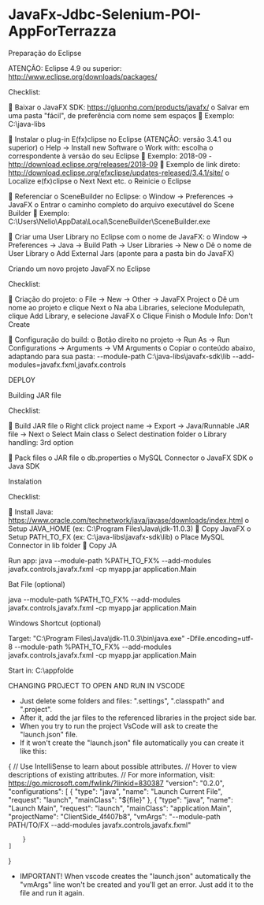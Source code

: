 # JavaFx-Jdbc-Selenium-POI-AppForTerrazza


Preparação do Eclipse

ATENÇÃO: Eclipse 4.9 ou superior: http://www.eclipse.org/downloads/packages/

Checklist:

 Baixar o JavaFX SDK: https://gluonhq.com/products/javafx/
o Salvar em uma pasta "fácil", de preferência com nome sem espaços
 Exemplo: C:\java-libs

 Instalar o plug-in E(fx)clipse no Eclipse (ATENÇÃO: versão 3.4.1 ou superior)
o Help -> Install new Software
o Work with: escolha o correspondente à versão do seu Eclipse 
 Exemplo: 2018-09 - http://download.eclipse.org/releases/2018-09
 Exemplo de link direto: http://download.eclipse.org/efxclipse/updates-released/3.4.1/site/
o Localize e(fx)clipse
o Next Next etc.
o Reinicie o Eclipse

 Referenciar o SceneBuilder no Eclipse:
o Window -> Preferences -> JavaFX
o Entrar o caminho completo do arquivo executável do Scene Builder
 Exemplo: C:\Users\Nelio\AppData\Local\SceneBuilder\SceneBuilder.exe

 Criar uma User Library no Eclipse com o nome de JavaFX: 
o Window -> Preferences -> Java -> Build Path -> User Libraries -> New
o Dê o nome de User Library
o Add External Jars (aponte para a pasta bin do JavaFX)


Criando um novo projeto JavaFX no Eclipse

Checklist:

 Criação do projeto:
o File -> New -> Other -> JavaFX Project
o Dê um nome ao projeto e clique Next
o Na aba Libraries, selecione Modulepath, clique Add Library, e selecione JavaFX
o Clique Finish
o Module Info: Don't Create

 Configuração do build:
o Botão direito no projeto -> Run As -> Run Configurations -> Arguments -> VM Arguments
o Copiar o conteúdo abaixo, adaptando para sua pasta:
--module-path C:\java-libs\javafx-sdk\lib --add-modules=javafx.fxml,javafx.controls



DEPLOY

Building JAR file 

Checklist: 

 Build JAR file 
o Right click project name -> Export -> Java/Runnable JAR file -> Next 
o Select Main class 
o Select destination folder 
o Library handling: 3rd option

 Pack files 
o JAR file 
o db.properties 
o MySQL Connector 
o JavaFX SDK 
o Java SDK 


Instalation 

Checklist: 

 Install Java: https://www.oracle.com/technetwork/java/javase/downloads/index.html
o Setup JAVA_HOME (ex: C:\Program Files\Java\jdk-11.0.3) 
 Copy JavaFX 
o Setup PATH_TO_FX (ex: C:\java-libs\javafx-sdk\lib) 
o Place MySQL Connector in lib folder 
 Copy JA

Run app: 
java --module-path %PATH_TO_FX% --add-modules javafx.controls,javafx.fxml -cp myapp.jar 
application.Main 

Bat File (optional) 

java --module-path %PATH_TO_FX% --add-modules javafx.controls,javafx.fxml -cp myapp.jar 
application.Main 

Windows Shortcut (optional) 

Target: 
"C:\Program Files\Java\jdk-11.0.3\bin\java.exe" -Dfile.encoding=utf-8 --module-path %PATH_TO_FX% --add-modules 
javafx.controls,javafx.fxml -cp myapp.jar application.Main 

Start in: 
C:\appfolde


CHANGING PROJECT TO OPEN AND RUN IN VSCODE

- Just delete some folders and files: ".settings", ".classpath" and ".project".
- After it, add the jar files to the referenced libraries in the project side bar.
- When you try to run the project VsCode will ask to create the "launch.json" file.
- If it won't create the "launch.json" file automatically you can create it like this:


{
    // Use IntelliSense to learn about possible attributes.
    // Hover to view descriptions of existing attributes.
    // For more information, visit: https://go.microsoft.com/fwlink/?linkid=830387
    "version": "0.2.0",
    "configurations": [
        {
            "type": "java",
            "name": "Launch Current File",
            "request": "launch",
            "mainClass": "${file}"
        },
        {
            "type": "java",
            "name": "Launch Main",
            "request": "launch",
            "mainClass": "application.Main",
            "projectName": "ClientSide_4f407b8",
            "vmArgs": "--module-path PATH/TO/FX --add-modules javafx.controls,javafx.fxml"

        }
    ]
}

- IMPORTANT! When vscode creates the "launch.json" automatically the "vmArgs" line won't be created and you'll get an error. Just add it to the file and run it again.
